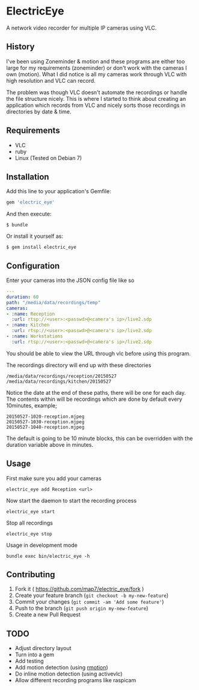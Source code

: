 # ElectricEye

A network video recorder for multiple IP cameras using VLC.

## History

I've been using Zoneminder & motion and these programs are either too large for my requirements (zoneminder) or don't work with the cameras I own (motion). What I did notice is all my cameras work through VLC with high resolution and VLC can record. 

The problem was though VLC doesn't automate the recordings or handle the file structure nicely. This is where I started to think about creating an application which records from VLC and nicely sorts those recordings in directories by date & time.

## Requirements

- VLC
- ruby
- Linux (Tested on Debian 7)

## Installation

Add this line to your application's Gemfile:

```ruby
gem 'electric_eye'
```

And then execute:

    $ bundle

Or install it yourself as:

    $ gem install electric_eye

## Configuration

Enter your cameras into the JSON config file like so

```yaml
---
duration: 60
path: "/media/data/recordings/temp"
cameras:
- :name: Reception
  :url: rtsp://<user>:<passwd>@<camera's ip>/live2.sdp
- :name: Kitchen
  :url: rtsp://<user>:<passwd>@<camera's ip>/live2.sdp
- :name: Workstations
  :url: rtsp://<user>:<passwd>@<camera's ip>/live2.sdp
```

You should be able to view the URL through vlc before using this program.

The recordings directory will end up with these directories

    /media/data/recordings/reception/20150527
    /media/data/recordings/kitchen/20150527

Notice the date at the end of these paths, there will be one for each day. The contents within will be recordings which are done by default every 10minutes, example;

    20150527-1020-reception.mjpeg
    20150527-1030-reception.mjpeg
    20150527-1040-reception.mjpeg

The default is going to be 10 minute blocks, this can be overridden with the duration variable above in minutes.

## Usage

First make sure you add your cameras

    electric_eye add Reception <url>

Now start the daemon to start the recording process

    electric_eye start

Stop all recordings

    electric_eye stop

Usage in development mode

    bundle exec bin/electric_eye -h


## Contributing

1. Fork it ( https://github.com/map7/electric_eye/fork )
2. Create your feature branch (`git checkout -b my-new-feature`)
3. Commit your changes (`git commit -am 'Add some feature'`)
4. Push to the branch (`git push origin my-new-feature`)
5. Create a new Pull Request

## TODO

- Adjust directory layout
- Turn into a gem
- Add testing
- Add motion detection (using [rmotion](https://github.com/rikiji/rmotion))
- Do inline motion detection (using activevlc)
- Allow different recording programs like raspicam

